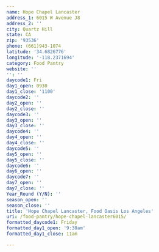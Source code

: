 ```yaml
---
name: Hope Chapel Lancaster
address_1: 6015 W Avenue J8
address_2: ''
city: Quartz Hill
state: CA
zip: '93536'
phone: (661)943-1074
latitude: '34.6826776'
longitude: '-118.2371694'
category: Food Pantry
website: ''
'': ''
daycode1: Fri
day1_open: 0930
day1_close: '1100'
daycode2: ''
day2_open: ''
day2_close: ''
daycode3: ''
day3_open: ''
day3_close: ''
daycode4: ''
day4_open: ''
day4_close: ''
daycode5: ''
day5_open: ''
day5_close: ''
daycode6: ''
day6_open: ''
daycode7: ''
day7_open: ''
day7_close: ''
Year_Round (Y/N): ''
season_open: ''
season_close: ''
title: 'Hope Chapel Lancaster, Food Oasis Los Angeles'
uri: /food-pantry/hope-chapel-lancaster6015/
formatted_daycode1: Friday
formatted_day1_open: '9:30am'
formatted_day1_close: 11am

---
```

